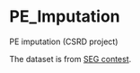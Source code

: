 # PE_Imputation
PE imputation (CSRD project)

The dataset is from [SEG contest](https://github.com/seg/2016-ml-contest).

